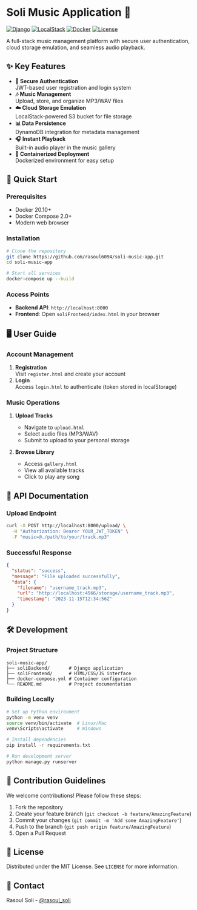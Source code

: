# Soli Music Application 🎵

[![Django](https://img.shields.io/badge/Django-3.2+-092E20?logo=django)](https://www.djangoproject.com/)
[![LocalStack](https://img.shields.io/badge/LocalStack-AWS%20Emulation-FF9900?logo=amazon-aws)](https://localstack.cloud/)
[![Docker](https://img.shields.io/badge/Docker-2.0+-2496ED?logo=docker)](https://www.docker.com/)
[![License](https://img.shields.io/badge/License-MIT-blue.svg)](LICENSE)

A full-stack music management platform with secure user authentication, cloud storage emulation, and seamless audio playback.



## ✨ Key Features

- **🔐 Secure Authentication**  
  JWT-based user registration and login system
- **🎶 Music Management**  
  Upload, store, and organize MP3/WAV files
- **☁️ Cloud Storage Emulation**  
  LocalStack-powered S3 bucket for file storage
- **📊 Data Persistence**  
  DynamoDB integration for metadata management
- **🎧 Instant Playback**  
  Built-in audio player in the music gallery
- **🐳 Containerized Deployment**  
  Dockerized environment for easy setup

## 🚀 Quick Start

### Prerequisites
- Docker 20.10+
- Docker Compose 2.0+
- Modern web browser

### Installation
```bash
# Clone the repository
git clone https://github.com/rasoul6094/soli-music-app.git
cd soli-music-app

# Start all services
docker-compose up --build
```

### Access Points
- **Backend API**: `http://localhost:8000`
- **Frontend**: Open `soliFrontend/index.html` in your browser

## 🖥️ User Guide

### Account Management
1. **Registration**  
   Visit `register.html` and create your account
2. **Login**  
   Access `login.html` to authenticate (token stored in localStorage)

### Music Operations
1. **Upload Tracks**  
   - Navigate to `upload.html`  
   - Select audio files (MP3/WAV)  
   - Submit to upload to your personal storage

2. **Browse Library**  
   - Access `gallery.html`  
   - View all available tracks  
   - Click to play any song

## 🔌 API Documentation

### Upload Endpoint
```bash
curl -X POST http://localhost:8000/upload/ \
  -H "Authorization: Bearer YOUR_JWT_TOKEN" \
  -F "music=@./path/to/your/track.mp3"
```

### Successful Response
```json
{
  "status": "success",
  "message": "File uploaded successfully",
  "data": {
    "filename": "username_track.mp3",
    "url": "http://localhost:4566/storage/username_track.mp3",
    "timestamp": "2023-11-15T12:34:56Z"
  }
}
```

## 🛠 Development

### Project Structure
```
soli-music-app/
├── soliBackend/       # Django application
├── soliFrontend/      # HTML/CSS/JS interface
├── docker-compose.yml # Container configuration
└── README.md          # Project documentation
```

### Building Locally
```bash
# Set up Python environment
python -m venv venv
source venv/bin/activate  # Linux/Mac
venv\Scripts\activate     # Windows

# Install dependencies
pip install -r requirements.txt

# Run development server
python manage.py runserver
```

## 🤝 Contribution Guidelines

We welcome contributions! Please follow these steps:

1. Fork the repository
2. Create your feature branch (`git checkout -b feature/AmazingFeature`)
3. Commit your changes (`git commit -m 'Add some AmazingFeature'`)
4. Push to the branch (`git push origin feature/AmazingFeature`)
5. Open a Pull Request

## 📜 License

Distributed under the MIT License. See `LICENSE` for more information.

## 📧 Contact

Rasoul Soli - [@rasoul_soli](https://github.com/rasoul6094)


